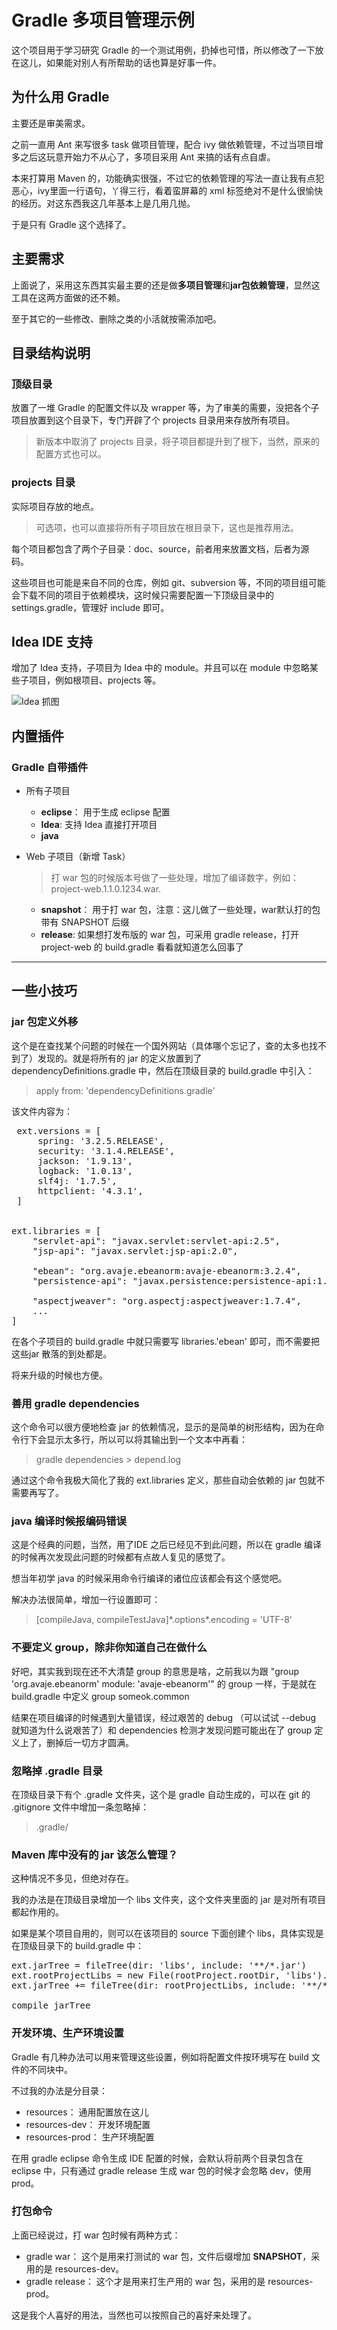 # Gradle 多项目管理示例

这个项目用于学习研究 Gradle 的一个测试用例，扔掉也可惜，所以修改了一下放在这儿，如果能对别人有所帮助的话也算是好事一件。

## 为什么用 Gradle

主要还是审美需求。

之前一直用 Ant 来写很多 task 做项目管理，配合 ivy 做依赖管理，不过当项目增多之后这玩意开始力不从心了，多项目采用 Ant 来搞的话有点自虐。

本来打算用 Maven 的，功能确实很强，不过它的依赖管理的写法一直让我有点犯恶心，ivy里面一行语句，丫得三行，看着蛮屏幕的 xml 标签绝对不是什么很愉快的经历。对这东西我这几年基本上是几用几抛。

于是只有 Gradle 这个选择了。

## 主要需求

上面说了，采用这东西其实最主要的还是做**多项目管理**和**jar包依赖管理**，显然这工具在这两方面做的还不赖。

至于其它的一些修改、删除之类的小活就按需添加吧。

## 目录结构说明

### 顶级目录

放置了一堆 Gradle 的配置文件以及 wrapper 等，为了审美的需要，没把各个子项目放置到这个目录下，专门开辟了个 projects 目录用来存放所有项目。

> 新版本中取消了 projects 目录，将子项目都提升到了根下，当然，原来的配置方式也可以。

### projects 目录

实际项目存放的地点。

> 可选项，也可以直接将所有子项目放在根目录下，这也是推荐用法。

每个项目都包含了两个子目录：doc、source，前者用来放置文档，后者为源码。

这些项目也可能是来自不同的仓库，例如 git、subversion 等，不同的项目组可能会下载不同的项目于依赖模块，这时候只需要配置一下顶级目录中的 settings.gradle，管理好 include 即可。

## Idea IDE 支持

增加了 Idea 支持，子项目为 Idea 中的 module。并且可以在 module 中忽略某些子项目，例如根项目、projects 等。

![Idea 抓图](static/snapshort.png)

## 内置插件

### Gradle 自带插件

- 所有子项目
	- **eclipse**： 用于生成 eclipse 配置
	- **Idea**: 支持 Idea 直接打开项目
	- **java**
- Web 子项目（新增 Task）

	> 打 war 包的时候版本号做了一些处理，增加了编译数字，例如：project-web.1.1.0.1234.war.

	- **snapshot**： 用于打 war 包，注意：这儿做了一些处理，war默认打的包带有 SNAPSHOT 后缀
	- **release**: 如果想打发布版的 war 包，可采用 gradle release，打开 project-web 的 build.gradle 看看就知道怎么回事了

----------

## 一些小技巧

### jar 包定义外移

这个是在查找某个问题的时候在一个国外网站（具体哪个忘记了，查的太多也找不到了）发现的。就是将所有的 jar 的定义放置到了 dependencyDefinitions.gradle 中，然后在顶级目录的 build.gradle 中引入：

> apply from: 'dependencyDefinitions.gradle'

该文件内容为：
<pre>
 ext.versions = [
     spring: '3.2.5.RELEASE',
     security: '3.1.4.RELEASE',
     jackson: '1.9.13',
     logback: '1.0.13',
     slf4j: '1.7.5',
     httpclient: '4.3.1',
 ]


ext.libraries = [
	"servlet-api": "javax.servlet:servlet-api:2.5",
	"jsp-api": "javax.servlet:jsp-api:2.0",

	"ebean": "org.avaje.ebeanorm:avaje-ebeanorm:3.2.4",
	"persistence-api": "javax.persistence:persistence-api:1.0",

	"aspectjweaver": "org.aspectj:aspectjweaver:1.7.4",
	...
]
</pre>

在各个子项目的 build.gradle 中就只需要写 libraries.'ebean' 即可，而不需要把这些jar 散落的到处都是。

将来升级的时候也方便。

### 善用 gradle dependencies

这个命令可以很方便地检查 jar 的依赖情况，显示的是简单的树形结构，因为在命令行下会显示太多行，所以可以将其输出到一个文本中再看：
> gradle dependencies > depend.log

通过这个命令我极大简化了我的 ext.libraries 定义，那些自动会依赖的 jar 包就不需要再写了。

### java 编译时候报编码错误

这是个经典的问题，当然，用了IDE 之后已经见不到此问题，所以在 gradle 编译的时候再次发现此问题的时候都有点故人复见的感觉了。

想当年初学 java 的时候采用命令行编译的诸位应该都会有这个感觉吧。

解决办法很简单，增加一行设置即可：
> [compileJava, compileTestJava]\*.options*.encoding = 'UTF-8'

### 不要定义 group，除非你知道自己在做什么

好吧，其实我到现在还不大清楚 group 的意思是啥，之前我以为跟 "group 'org.avaje.ebeanorm' module: 'avaje-ebeanorm'" 的 group 一样，于是就在 build.gradle 中定义 group someok.common

结果在项目编译的时候遇到大量错误，经过艰苦的 debug （可以试试 --debug 就知道为什么说艰苦了）和 dependencies 检测才发现问题可能出在了 group 定义上了，删掉后一切方才圆满。

### 忽略掉 .gradle 目录

在顶级目录下有个 .gradle 文件夹，这个是 gradle 自动生成的，可以在 git 的 .gitignore 文件中增加一条忽略掉：
> .gradle/

### Maven 库中没有的 jar 该怎么管理？

这种情况不多见，但绝对存在。

我的办法是在顶级目录增加一个 libs 文件夹，这个文件夹里面的 jar 是对所有项目都起作用的。

如果是某个项目自用的，则可以在该项目的 source 下面创建个 libs，具体实现是在顶级目录下的 build.gradle 中：
<pre>
ext.jarTree = fileTree(dir: 'libs', include: '**/*.jar')
ext.rootProjectLibs = new File(rootProject.rootDir, 'libs').getAbsolutePath()
ext.jarTree += fileTree(dir: rootProjectLibs, include: '**/*.jar')

compile jarTree
</pre>

### 开发环境、生产环境设置

Gradle 有几种办法可以用来管理这些设置，例如将配置文件按环境写在 build 文件的不同块中。

不过我的办法是分目录：

- resources： 通用配置放在这儿
- resources-dev： 开发环境配置
- resources-prod： 生产环境配置

在用 gradle eclipse 命令生成 IDE 配置的时候，会默认将前两个目录包含在 eclipse 中，只有通过 gradle release 生成 war 包的时候才会忽略 dev，使用 prod。

### 打包命令

上面已经说过，打 war 包时候有两种方式：

- gradle war： 这个是用来打测试的 war 包，文件后缀增加 **SNAPSHOT**，采用的是 resources-dev。
- gradle release： 这个才是用来打生产用的 war 包，采用的是 resources-prod。

这是我个人喜好的用法，当然也可以按照自己的喜好来处理了。